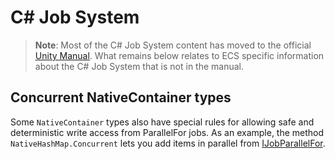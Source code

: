 # C# Job System

> **Note**: Most of the C# Job System content has moved to the official [Unity Manual](https://docs.unity3d.com/Manual/JobSystem.html). What remains below relates to ECS specific information about the C# Job System that is not in the manual.

## Concurrent NativeContainer types

Some `NativeContainer` types also have special rules for allowing safe and deterministic write access from ParallelFor jobs. As an example, the method `NativeHashMap.Concurrent` lets you add items in parallel from [IJobParallelFor](https://docs.unity3d.com/2018.1/Documentation/ScriptReference/Unity.Jobs.IJobParallelFor.html).
